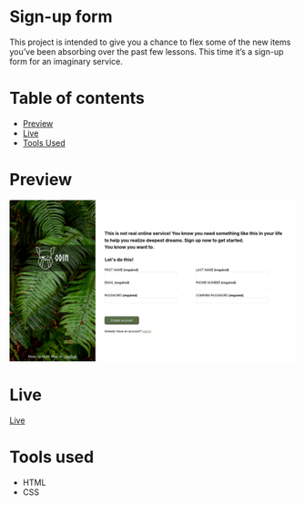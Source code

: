 # Sign-up form

This project is intended to give you a chance to flex some of the new items you’ve been absorbing over the past few lessons. This time it’s a sign-up form for an imaginary service.

# Table of contents

- [Preview](#preview)
- [Live](#live)
- [Tools Used](#tools-used)

# Preview
![Preview](./preview/sign-up-preview.png)

# Live

[Live](https://wenardken57.github.io/Sign-up-form/)

# Tools used

- HTML
- CSS
